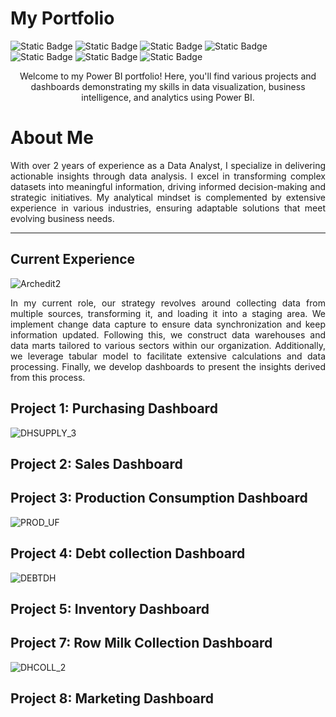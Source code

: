 # My Portfolio

![Static Badge](https://img.shields.io/badge/PowerBI-1?style=for-the-badge&logo=powerbi&color=%23F0E68C)
![Static Badge](https://img.shields.io/badge/SQL%20SERVER-1?style=for-the-badge&logo=microsoftsqlserver&color=red)
![Static Badge](https://img.shields.io/badge/SSIS-1?style=for-the-badge&logo=microsoftsqlserver&color=%23708090)
![Static Badge](https://img.shields.io/badge/SSAS-1?style=for-the-badge&logo=microsoftsqlserver&color=%231E90FF)
![Static Badge](https://img.shields.io/badge/TABULAR-1?style=for-the-badge&logo=task&color=%2387CEEB)
![Static Badge](https://img.shields.io/badge/Microsoft%20Fabric-1?style=for-the-badge&logo=microsoft&color=%233CB371%09)
![Static Badge](https://img.shields.io/badge/Python-1?style=for-the-badge&logo=python&color=%234682B4%09)

<p align="center">
Welcome to my Power BI portfolio! Here, you'll find various projects and dashboards demonstrating my skills in data visualization, business intelligence, and analytics using Power BI.
</p>

# About Me
<p align="justify">
With over 2 years of experience as a Data Analyst, I specialize in delivering actionable insights through data analysis. I excel in transforming complex datasets into meaningful information, driving informed decision-making and strategic initiatives. My analytical mindset is complemented by extensive experience in various industries, ensuring adaptable solutions that meet evolving business needs.
</p>

---
## Current Experience

![Archedit2](https://github.com/Mouhsine22/My-Portfolio/assets/67834776/f03b2208-8efc-4331-a41d-e6066d72a0ca)
<p align="justify">
In my current role, our strategy revolves around collecting data from multiple sources, transforming it, and loading it into a staging area. We implement change data capture to ensure data synchronization and keep information updated. Following this, we construct data warehouses and data marts tailored to various sectors within our organization. Additionally, we leverage tabular model to facilitate extensive calculations and data processing. Finally, we develop dashboards to present the insights derived from this process.
</p>

## Project 1: Purchasing Dashboard 
![DHSUPPLY_3](https://github.com/Mouhsine22/My-Portfolio/assets/67834776/a669e989-4f93-481b-8369-75aff1f5512c)
## Project 2: Sales Dashboard 
## Project 3: Production Consumption Dashboard
![PROD_UF](https://github.com/Mouhsine22/My-Portfolio/assets/67834776/7af8f522-9f85-424e-ab95-938ae3293972)
## Project 4: Debt collection Dashboard 
![DEBTDH](https://github.com/Mouhsine22/My-Portfolio/assets/67834776/c1cf75cd-a58d-429a-8da4-ea2915ea50d5)
## Project 5: Inventory Dashboard
## Project 7: Row Milk Collection Dashboard
![DHCOLL_2](https://github.com/Mouhsine22/My-Portfolio/assets/67834776/924a39c8-2eb0-4bb7-9e4e-e4348e1c63b3)
## Project 8: Marketing Dashboard

